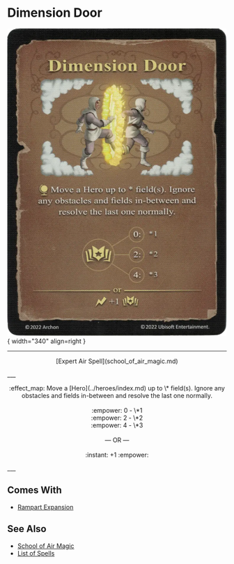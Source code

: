 # Dimension Door

![Dimension Door](../assets/spells-dimension_door.webp){ width="340" align=right }

___
<p style="text-align: center;" markdown>[Expert Air Spell](school_of_air_magic.md)</p>
___
<p style="text-align: center;" markdown>:effect_map: Move a [Hero](../heroes/index.md) up to \* field(s). Ignore any obstacles and fields in-between and resolve the last one normally.<br><br>:empower: 0 - \*1<br>:empower: 2 - \*2<br>:empower: 4 - \*3<br><br>— OR —<br><br>:instant: +1 :empower:</p>
___


## Comes With

- [Rampart Expansion](../content/rampart_expansion.md)


## See Also

- [School of Air Magic](school_of_air_magic.md)
- [List of Spells](index.md)
